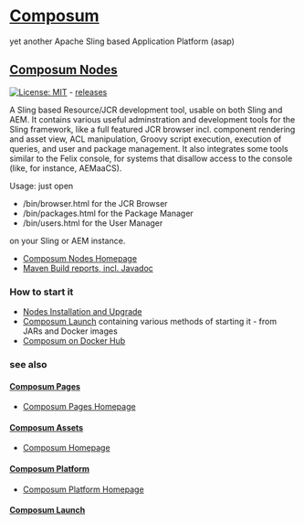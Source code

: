 # [Composum](https://www.composum.com/home.html)

yet another Apache Sling based Application Platform (asap)

## [Composum Nodes](https://www.composum.com/home/nodes.html)

[![License: MIT](https://img.shields.io/badge/License-MIT-yellow.svg)](https://opensource.org/licenses/MIT) - [releases](https://github.com/ist-dresden/composum/releases)

A Sling based Resource/JCR development tool, usable on both Sling and AEM. 
It contains various useful adminstration and development tools for the 
Sling framework, like a full featured JCR browser incl. component rendering and asset view, ACL manipulation, Groovy 
script execution, execution of queries, and user and package management. It also integrates some tools similar to 
the Felix console, for systems that disallow access to the console (like, for instance, AEMaaCS).

Usage: just open

* /bin/browser.html for the JCR Browser
* /bin/packages.html for the Package Manager
* /bin/users.html for the User Manager

on your Sling or AEM instance.

* [Composum Nodes Homepage](https://www.composum.com/home/nodes.html)
* [Maven Build reports, incl. Javadoc](https://ist-dresden.github.io/composum-nodes/index.html)

### How to start it

* [Nodes Installation and Upgrade](https://www.composum.com/home/nodes/install.html)
* [Composum Launch](https://github.com/ist-dresden/composum-launch) containing various methods of starting it - from 
  JARs and Docker images
* [Composum on Docker Hub](https://hub.docker.com/u/composum)

### see also

#### [Composum Pages](https://github.com/ist-dresden/composum-pages)

* [Composum Pages Homepage](https://www.composum.com/home/pages.html)

#### [Composum Assets](https://github.com/ist-dresden/composum-assets)

* [Composum Homepage](https://www.composum.com/home.html)

#### [Composum Platform](https://github.com/ist-dresden/composum-platform)

* [Composum Platform Homepage](https://www.composum.com/home.html)

#### [Composum Launch](https://github.com/ist-dresden/composum-launch)
